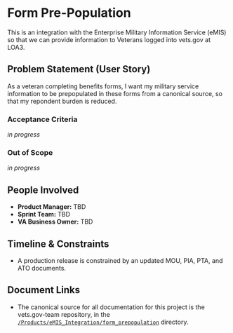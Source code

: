 # Form Pre-Population

This is an integration with the Enterprise Military Information Service (eMIS) so that we can provide information to Veterans logged into vets.gov at LOA3.

## Problem Statement (User Story)
As a veteran completing benefits forms, I want my military service information to be prepopulated in these forms from a canonical source, so that my repondent burden is reduced.

### Acceptance Criteria
*in progress*

### Out of Scope
*in progress*

## People Involved
* **Product Manager:** TBD
* **Sprint Team:** TBD
* **VA Business Owner:** TBD
  
## Timeline & Constraints
* A production release is constrained by an updated MOU, PIA, PTA, and ATO documents.

## Document Links
* The canonical source for all documentation for this project is the vets.gov-team repository, in the [`/Products/eMIS_Integration/form_prepopulation`](https://github.com/department-of-veterans-affairs/va.gov-team/tree/master/products/global/sip-prefill/emis-integration/emis-documents/form-prepopulation) directory.
